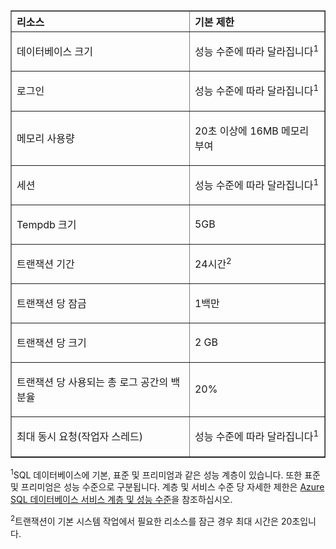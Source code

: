 <table cellspacing="0" border="1">
<tr>
   <th align="left" valign="middle">리소스</th>
   <th align="left" valign="middle">기본 제한</th>
</tr>
<tr>
   <td valign="middle"><p>데이터베이스 크기</p></td>
   <td valign="middle"><p>성능 수준에 따라 달라집니다<sup>1</sup></p></td>
</tr>
<tr>
   <td valign="middle"><p>로그인</p></td>
   <td valign="middle"><p>성능 수준에 따라 달라집니다<sup>1</sup></p></td>
</tr>
<tr>
   <td valign="middle"><p>메모리 사용량</p></td>
   <td valign="middle"><p>20초 이상에 16MB 메모리 부여</p></td>
</tr>
<tr>
   <td valign="middle"><p>세션</p></td>
   <td valign="middle"><p>성능 수준에 따라 달라집니다<sup>1</sup></p></td>
</tr>
<tr>
   <td valign="middle"><p>Tempdb 크기</p></td>
   <td valign="middle"><p>5GB</p></td>
</tr>
<tr>
   <td valign="middle"><p>트랜잭션 기간</p></td>
   <td valign="middle"><p>24시간<sup>2</sup></p></td>
</tr>
<tr>
   <td valign="middle"><p>트랜잭션 당 잠금</p></td>
   <td valign="middle"><p>1백만</p></td>
</tr>
<tr>
   <td valign="middle"><p>트랜잭션 당 크기</p></td>
   <td valign="middle"><p>2 GB</p></td>
</tr>
<tr>
   <td valign="middle"><p>트랜잭션 당 사용되는 총 로그 공간의 백분율</p></td>
   <td valign="middle"><p>20%</p></td>
</tr>
<tr>
   <td valign="middle"><p>최대 동시 요청(작업자 스레드)</p></td>
   <td valign="middle"><p>성능 수준에 따라 달라집니다<sup>1</sup></p></td>
</tr>
</table>

<sup>1</sup>SQL 데이터베이스에 기본, 표준 및 프리미엄과 같은 성능 계층이 있습니다. 또한 표준 및 프리미엄은 성능 수준으로 구분됩니다. 계층 및 서비스 수준 당 자세한 제한은 [Azure SQL 데이터베이스 서비스 계층 및 성능 수준](https://msdn.microsoft.com/library/azure/dn741336.aspx)을 참조하십시오.

<sup>2</sup>트랜잭션이 기본 시스템 작업에서 필요한 리소스를 잠근 경우 최대 시간은 20초입니다.

<!---HONumber=July15_HO3-->